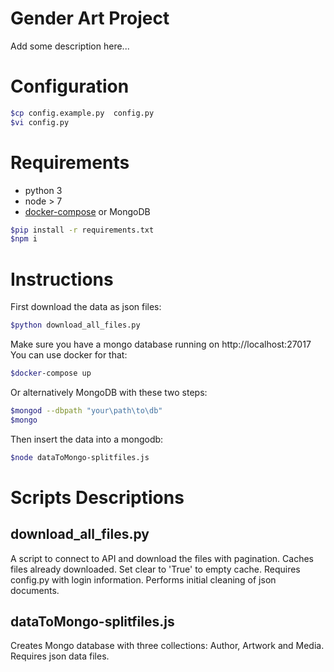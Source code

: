
# Gender Art Project

Add some description here...

# Configuration

```bash
$cp config.example.py  config.py
$vi config.py
```

# Requirements

- python 3
- node > 7
- [docker-compose](https://docs.docker.com/compose/install/) or MongoDB

```bash
$pip install -r requirements.txt
$npm i
```

# Instructions  

First download the data as json files:

```bash
$python download_all_files.py
```

Make sure you have a mongo database running on http://localhost:27017
You can use docker for that:

```bash
$docker-compose up
```

Or alternatively MongoDB with these two steps:
```bash
$mongod --dbpath "your\path\to\db"
$mongo
```

Then insert the data into a mongodb:
```bash
$node dataToMongo-splitfiles.js
```

# Scripts Descriptions

## download_all_files.py

A script to connect to API and download the files with pagination. Caches files already downloaded. Set clear to 'True' to empty cache. 
Requires config.py with login information. Performs initial cleaning of json documents.

## dataToMongo-splitfiles.js

Creates Mongo database with three collections: Author, Artwork and Media. Requires json data files.
